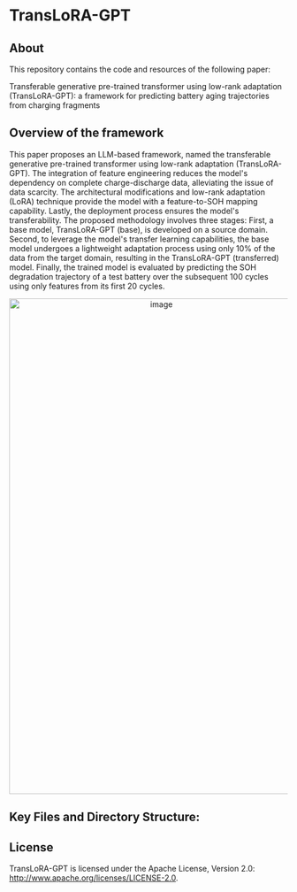 # TransLoRA-GPT
## About
This repository contains the code and resources of the following paper:

Transferable generative pre-trained transformer using low-rank adaptation (TransLoRA-GPT): a framework for predicting battery aging trajectories from charging fragments

## Overview of the framework
This paper proposes an LLM-based framework, named the transferable generative pre-trained transformer using low-rank adaptation (TransLoRA-GPT). The integration of feature engineering reduces the model's dependency on complete charge-discharge data, alleviating the issue of data scarcity. The architectural modifications and low-rank adaptation (LoRA) technique provide the model with a feature-to-SOH mapping capability. Lastly, the deployment process ensures the model's transferability.
The proposed methodology involves three stages: First, a base model, TransLoRA-GPT (base), is developed on a source domain. Second, to leverage the model's transfer learning capabilities, the base model undergoes a lightweight adaptation process using only 10% of the data from the target domain, resulting in the TransLoRA-GPT (transferred) model. Finally, the trained model is evaluated by predicting the SOH degradation trajectory of a test battery over the subsequent 100 cycles using only features from its first 20 cycles.

<p align="center">
<img width="535" height="896" alt="image" src="https://github.com/user-attachments/assets/f4a62341-d7cf-499c-bc8f-19b618a9e37c" />
</p>

## Key Files and Directory Structure:


## License
TransLoRA-GPT is licensed under the Apache License, Version 2.0: http://www.apache.org/licenses/LICENSE-2.0.
